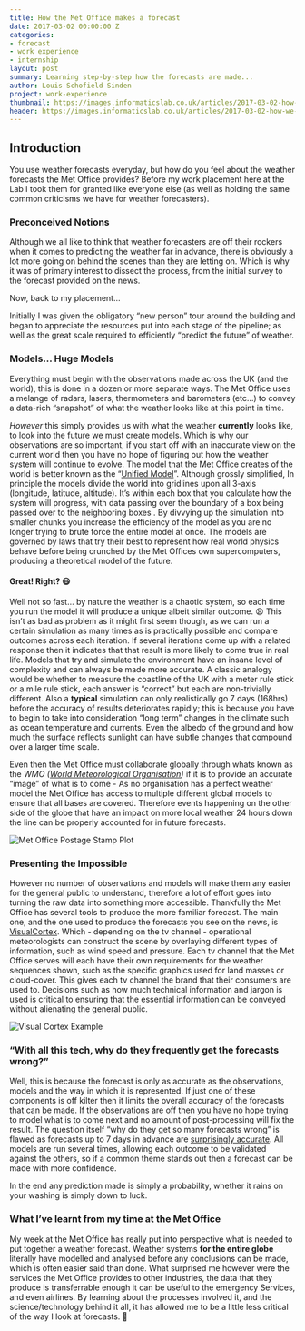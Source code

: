 ```yaml
---
title: How the Met Office makes a forecast
date: 2017-03-02 00:00:00 Z
categories:
- forecast
- work experience
- internship
layout: post
summary: Learning step-by-step how the forecasts are made...
author: Louis Schofield Sinden
project: work-experience
thumbnail: https://images.informaticslab.co.uk/articles/2017-03-02-how-we-make-a-forecast/thumb.png 
header: https://images.informaticslab.co.uk/articles/2017-03-02-how-we-make-a-forecast/header.png 
---
```


## **Introduction** 
You use weather forecasts everyday, but how do you feel about the weather forecasts the Met Office provides? Before my work placement here at the Lab I took them for granted like everyone else (as well as holding the same common criticisms we have for weather forecasters).


### Preconceived Notions
Although we all like to think that weather forecasters are off their rockers when it comes to predicting the weather far in advance, there is obviously a lot more going on behind the scenes than they are letting on.
Which is why it was of primary interest to dissect the process, from the initial survey to the forecast provided on the news.

Now, back to my placement...

Initially I was given the obligatory “new person” tour around the building and began to appreciate the resources put into each stage of the pipeline; as well as the great scale required to efficiently “predict the future” of weather.

### Models… Huge Models
Everything must begin with the observations made across the UK (and the world), this is done in a dozen or more separate ways. The Met Office uses a melange of radars, lasers, thermometers and barometers (etc…) to convey a data-rich “snapshot” of what the weather looks like at this point in time.

*However* this simply provides us with what the weather **currently** looks like, to look into the future we must create models. Which is why our observations are so important, if you start off with an inaccurate view on the current world then you have no hope of figuring out how the weather system will continue to evolve. The model that the Met Office creates of the world is better known as the “[Unified Model](http://www.metoffice.gov.uk/research/modelling-systems/unified-model)”.
Although grossly simplified, In principle the models divide the world into gridlines upon all 3-axis (longitude, latitude, altitude). It’s within each box that you calculate how the system will progress, with data passing over the boundary of a box being passed over to the neighboring boxes . By divvying up the simulation into smaller chunks you increase the efficiency of the model as you are no longer trying to brute force the entire model at once. The models are governed by laws that try their best to represent how real world physics behave before being crunched by the Met Offices own supercomputers, producing a theoretical model of the future.

#### Great! Right? 😃
Well not so fast... by nature the weather is a chaotic system, so each time you run the model it will produce a unique albeit similar outcome. 😧 This isn’t as bad as problem as it might first seem though, as we can run a certain simulation as many times as is practically possible and compare outcomes across each iteration. If several iterations come up with a related response then it indicates that that result is more likely to come true in real life.
Models that try and simulate the environment have an insane level of complexity and can always be made more accurate. A classic analogy would be whether to measure the coastline of the UK with a meter rule stick or a mile rule stick, each answer is “correct” but each are non-trivially different. Also a **typical** simulation can only realistically go 7 days (168hrs) before the accuracy of results deteriorates rapidly; this is because you have to begin to take into consideration “long term” changes in the climate such as ocean temperature and currents. Even the albedo of the ground and how much the surface reflects sunlight can have subtle changes that compound over a larger time scale.

Even then the Met Office must collaborate globally through whats known as the *WMO ([World Meteorological Organisation](http://www.wmo.int/pages/index_en.html))* if it is to provide an accurate “image” of what is to come - As no organisation has a perfect weather model the Met Office has access to multiple different global models to ensure that all bases are covered. Therefore events happening on the other side of the globe that have an impact on more local weather 24 hours down the line can be properly accounted for in future forecasts.

![Met Office Postage Stamp Plot](https://images.informaticslab.co.uk/articles/2017-03-02-how-we-make-a-forecast/ensemble.png)

### Presenting the Impossible
However no number of observations and models will make them any easier for the general public to understand, therefore a lot of effort goes into turning the raw data into something more accessible. Thankfully the Met Office has several tools to produce the more familiar forecast. The main one, and the one used to produce the forecasts you see on the news, is [VisualCortex](http://www.metoffice.gov.uk/services/media/graphics). Which - depending on the tv channel - operational meteorologists can construct the scene by overlaying different types of information, such as wind speed and pressure. 
Each tv channel that the Met Office serves will each have their own requirements for the weather sequences shown, such as the specific graphics used for land masses or cloud-cover. This gives each tv channel the brand that their consumers are used to. Decisions such as how much technical information and jargon is used is critical to ensuring that the essential information can be conveyed without alienating the general public.

![Visual Cortex Example](https://images.informaticslab.co.uk/articles/2017-03-02-how-we-make-a-forecast/visual-cortex.png)

### “With all this tech, why do they frequently get the forecasts wrong?”
Well, this is because the forecast is only as accurate as the observations, models and the way in which it is represented. If just one of these components is off kilter then it limits the overall accuracy of the forecasts that can be made. If the observations are off then you have no hope trying to model what is to come next and no amount of post-processing will fix the result.
The question itself “why do they get so many forecasts wrong” is flawed as forecasts up to 7 days in advance are [surprisingly accurate](http://www.metoffice.gov.uk/about-us/who/accuracy/forecasts). All models are run several times, allowing each outcome to be validated against the others, so if a common theme stands out then a forecast can be made with more confidence. 

In the end any prediction made is simply a probability, whether it rains on your washing is simply down to luck.


### What I’ve learnt from my time at the Met Office
My week at the Met Office has really put into perspective what is needed to put together a weather forecast. Weather systems **for the entire globe** literally have modelled and analysed before any conclusions can be made, which is often easier said than done. What surprised me however were the services the Met Office provides to other industries, the data that they produce is transferrable enough it can be useful to the emergency Services, and even airlines.
By learning about the processes involved it, and the science/technology behind it all, it has allowed me to be a little less critical of the way I look at forecasts. 🐙
